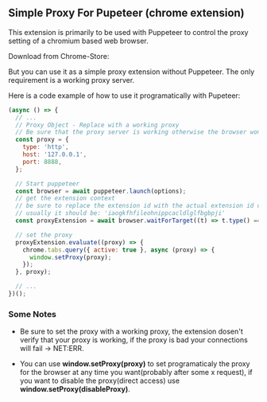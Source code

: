 ## Simple Proxy For Pupeteer (chrome extension)

This extension is primarily to be used with Puppeteer to control the proxy setting of a chromium based web browser.

Download from Chrome-Store:

But you can use it as a simple proxy extension without Puppeteer. The only requirement is a working proxy server.

Here is a code example of how to use it programatically with Pupeteer:

```javascript
(async () => {
  // ...
  // Proxy Object - Replace with a working proxy
  // Be sure that the proxy server is working otherwise the browser won't be able to access the internet
  const proxy = {
    type: 'http',
    host: '127.0.0.1',
    port: 8888,
  };

  // Start puppeteer
  const browser = await puppeteer.launch(options);
  // get the extension context
  // be sure to replace the extension id with the actual extension id check the extension id in the extension manager
  // usually it should be: 'iaogkfhfileohnippcacldlglfbgbpji'
  const proxyExtension = await browser.waitForTarget((t) => t.type() === 'background_page' && t.url().includes('iaogkfhfileohnippcacldlglfbgbpji'));

  // set the proxy
  proxyExtension.evaluate((proxy) => {
    chrome.tabs.query({ active: true }, async (proxy) => {
      window.setProxy(proxy);
    });
  }, proxy);

  // ...
})();
```

### Some Notes

- Be sure to set the proxy with a working proxy, the extension dosen't verify that your proxy is working, if the proxy is bad your connections will fail -> NET:ERR.

- You can use **window.setProxy(proxy)** to set programaticaly the proxy for the browser at any time you want(probably after some x request), if you want to disable the proxy(direct access) use **window.setProxy(disableProxy)**.
